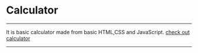 # Calculator

------------------------------------------------------------------------------------------------------------------------------------------------------------------------

It is basic calculator made from basic HTML,CSS and JavaScript.
[check out calculator](https://calculatoraps.netlify.app/)

------------------------------------------------------------------------------------------------------------------------------------------------------------------------
